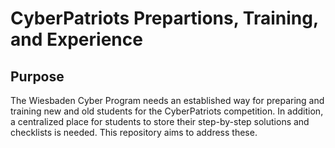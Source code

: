 # CyberPatriots Prepartions, Training, and Experience

## Purpose

The Wiesbaden Cyber Program needs an established way for preparing and training new and old students for the CyberPatriots competition. In addition, a centralized place for students to store their step-by-step solutions and checklists is needed. This repository aims to address these.
